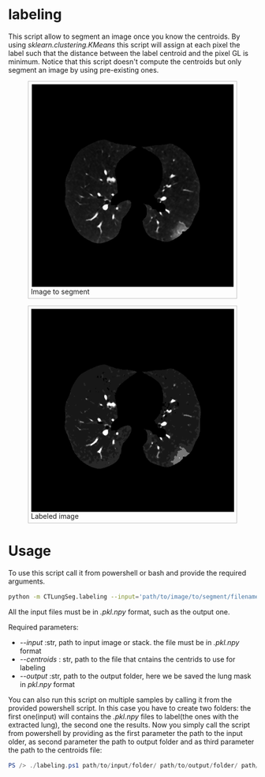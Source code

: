 # labeling

This script allow to segment an image once you know the centroids.
By using *sklearn.clustering.KMeans* this script will assign at each pixel the label such that the distance between the label centroid and the pixel GL is minimum. Notice that this script doesn't compute the centroids but only segment an image by using pre-existing ones.

<html>
  <head>
	<style>
	figure {
		border: thin #c0c0c0 solid;
    display: flex;
    flex-flow: column;
    padding: 5px;
		max-width: 500px;
	}

	figcaption {
		background-color: black;
    color: gray;
    font: italic smaller sans-serif;
    padding: 7px;
    text-align: center;
	}
</style>
</head>
<body>

<figure>
<img src="./images/lung.png" alt="input"
	title="Input image" />
	<figcaption>
	Image to segment
	</figcaption>
</figure>

<figure>
<img src="./images/labeled.png" alt="labeled"
title="body_mask slice"  />
	<figcaption>
	Labeled image
	</figcaption>
</figure>

</body>
</html>

# Usage

To use this script call it from powershell or bash and provide the required arguments.

```bash
python -m CTLungSeg.labeling --input='path/to/image/to/segment/filename.pkl.npy' --centroids='path/to/centroids/file/centroids.pkl.npy' --output='path/to/output/folder/outputname'
```
 All the input files must be in *.pkl.npy* format, such as the output one.

Required parameters:

* *--input* :str, path to input image or stack. the file must be in *.pkl.npy* format
* *--centroids* : str, path to the file that cntains the centrids to use for labeling
* *--output* :str, path to the output folder, here we be saved the lung mask in *pkl.npy* format

You can also run this script on multiple samples by calling it from the provided powershell script. In this case you have to create two folders: the first one(input) will contains the *.pkl.npy* files to label(the ones with the extracted lung), the second one the results. Now you simply call the script from powershell by providing as the first parameter the path to the input older, as second parameter the path to output folder and as third parameter the path to the centroids file:
```powershell
PS /> ./labeling.ps1 path/to/input/folder/ path/to/output/folder/ path/to/centroids/file/centroids.pkl.npy
```
